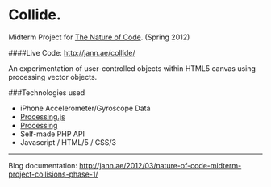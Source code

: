 # Collide.

Midterm Project for [The Nature of Code](http://itp.nyu.edu/physcomp/). (Spring 2012)

####Live Code: <http://jann.ae/collide/>

An experimentation of user-controlled objects within HTML5 canvas using processing vector objects.

###Technologies used

* iPhone Accelerometer/Gyroscope Data
* [Processing.js](http://processingjs.org/)
* [Processing](http://processing.org/)
* Self-made PHP API
* Javascript / HTML/5 / CSS/3

- - - - 
Blog documentation: <http://jann.ae/2012/03/nature-of-code-midterm-project-collisions-phase-1/>


